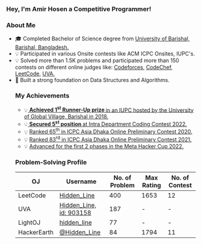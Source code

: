 <h3 align="left">Hey, I'm Amir Hosen a Competitive Programmer!</h3>
<!---
<p align="left">
  <a href="https://leetcode.com/Hidden_Line/">
    <img src="https://cp-badges.deta.dev/leetcode/Hidden_Line" alt="Leetcode" />
  </a>
  <a href="https://codeforces.com/profile/HiddenLine">
    <img src="https://cp-badges.deta.dev/codeforces/HiddenLine" alt="Codeforces" />
  </a>
  <a href="https://codechef.com/users/hidden_line/">
    <img src="https://cp-badges.deta.dev/codechef/hidden_line" alt="CodeChef" />
  </a>
  <a href="https://atcoder.jp/users/Hidden_Line/">
    <img src="https://cp-badges.deta.dev/atcoder/Hidden_Line" alt="AtCoder" />
  </a>
</p>
-->

<h3> About Me </h3>
<ul>
  <li> 🎓 Completed Bachelor of Science degree from <a href = "https://bu.ac.bd/"> University of Barishal, Barishal, Bangladesh. </a> </li>
  <li> 💡 Participated in various Onsite contests like ACM ICPC Onsites, IUPC's. </li>
  <li> 💡 Solved more than 1.5K problems and participated more than 150 contests on different online judges like: <a href="https://codeforces.com">Codeforces</a>, <a href="https://codechef.com">CodeChef</a>,  
    <a href="https://leetcode.com">LeetCode</a>, <a href="https://onlinejudge.org">UVA. </a> </li>
  <li> 📖 Built a strong foundation on Data Structures and Algorithms. </li>
  <!---
  <li> ≡ Gained solid knowledge of Front-End Development involving ReactJS, Redux, RESTful API, HTML, CSS. </li>
</ul>
-->

### My Achievements
<ul>
  <li> 💡<a href = "https://ugv.edu.bd"> <b> Achieved 1<sup>st</sup> Runner-Up prize </b> in an IUPC hosted by the University of Global Village, Barishal in 2018.</a> </li>
  <li> 💡<a href = "https://www.hackerrank.com/contests/intra-department-coding-contest-csebu-2022-1/leaderboard"> <b> Secured 5<sup>st</sup> position </b> at Intra Department Coding Contest 2022.</a> </li>
  <li> 💡 <a href = "https://algo.codemarshal.org/contests/icpc-dhaka-20-preli/standings">Ranked 65<sup>th</sup> in ICPC Asia Dhaka Online Preliminary Contest 2020.</a> </li>
  <li> 💡 <a href = "https://algo.codemarshal.org/contests/icpc-dhaka-21-preli/standings">Ranked 83<sup>rd</sup> in ICPC Asia Dhaka Online Preliminary Contest 2021.</a> </li>
  <li> 💡 <a href = "https://www.facebook.com/codingcompetitions/hacker-cup/2022/round-1/scoreboard?start=600"> Advanced for the first 2 phases in the Meta Hacker Cup 2022.</a></li>
</ul>

### Problem-Solving Profile
| OJ | Username | No. of Problem | Max Rating | No. of Contest |
| -- | -------- | ----------- | -------| -------|          
| LeetCode | [Hidden_Line](https://leetcode.com/Hidden_Line/)| 400 | 1653 | 12 |
| UVA | [Hidden_Line, id: 903158](http://uhunt.onlinejudge.org/id/903158) | 187 | - | - |
| LightOJ | [hidden_line](https://lightoj.com/user/hidden_line) | 77 | - | - |
| HackerEarth | [@Hidden_Line](https://www.hackerearth.com/@Hidden_Line) | 84 | 1794 | 11 |




<!--
**amir-hosen7/amir-hosen7** is a ✨ _special_ ✨ repository because its `README.md` (this file) appears on your GitHub profile.

Here are some ideas to get you started:

- 🔭 I’m currently working on ...
- 🌱 I’m currently learning ...
- 👯 I’m looking to collaborate on ...
- 🤔 I’m looking for help with ...
- 💬 Ask me about ...
- 📫 How to reach me: ...
- 😄 Pronouns: ...
- ⚡ Fun fact: ...
-->
